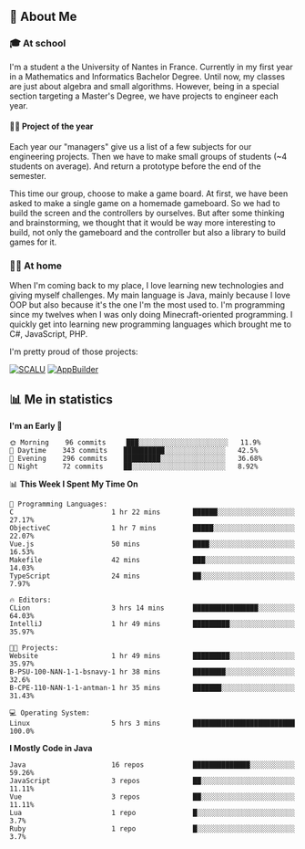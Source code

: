 ## 👀 About Me

### 🎓 At school

I'm a student a the University of Nantes in France. Currently in my first year in a Mathematics and Informatics Bachelor Degree. Until now, my classes are just about algebra and small algorithms. However, being in a special section targeting a Master's Degree, we have projects to engineer each year. 

#### 🔧🔬 Project of the year

Each year our "managers" give us a list of a few subjects for our engineering projects. Then we have to make small groups of students (~4 students on average). And return a prototype before the end of the semester.

This time our group, choose to make a game board. At first, we have been asked to make a single game on a homemade gameboard. So we had to build the screen and the controllers by ourselves. 
But after some thinking and brainstorming, we thought that it would be way more interesting to build, not only the gameboard and the controller but also a library to build games for it.

### 👨‍💻 At home

When I'm coming back to my place, I love learning new technologies and giving myself challenges. My main language is Java, mainly because I love OOP but also because it's the one I'm the most used to. I'm programming since my twelves when I was only doing Minecraft-oriented programming.  I quickly get into learning new programming languages which brought me to C#, JavaScript, PHP. 

I'm pretty proud of those projects:

[![SCALU](https://github-readme-stats.vercel.app/api/pin?username=renardfute&repo=SCALU)](https://github.com/renardfute/scalu)
[![AppBuilder](https://github-readme-stats.vercel.app/api/pin?username=pulsedev2&repo=AppBuilder)](https://github.com/pulsedev2/AppBuilder)

## 📊 Me in statistics
<!--START_SECTION:waka-->
**I'm an Early 🐤** 

```text
🌞 Morning    96 commits     ███░░░░░░░░░░░░░░░░░░░░░░   11.9% 
🌆 Daytime    343 commits    ██████████░░░░░░░░░░░░░░░   42.5% 
🌃 Evening    296 commits    █████████░░░░░░░░░░░░░░░░   36.68% 
🌙 Night      72 commits     ██░░░░░░░░░░░░░░░░░░░░░░░   8.92%

```


📊 **This Week I Spent My Time On** 

```text
💬 Programming Languages: 
C                        1 hr 22 mins        ██████░░░░░░░░░░░░░░░░░░░   27.17% 
ObjectiveC               1 hr 7 mins         █████░░░░░░░░░░░░░░░░░░░░   22.07% 
Vue.js                   50 mins             ████░░░░░░░░░░░░░░░░░░░░░   16.53% 
Makefile                 42 mins             ███░░░░░░░░░░░░░░░░░░░░░░   14.03% 
TypeScript               24 mins             ██░░░░░░░░░░░░░░░░░░░░░░░   7.97%

🔥 Editors: 
CLion                    3 hrs 14 mins       ████████████████░░░░░░░░░   64.03% 
IntelliJ                 1 hr 49 mins        █████████░░░░░░░░░░░░░░░░   35.97%

🐱‍💻 Projects: 
Website                  1 hr 49 mins        █████████░░░░░░░░░░░░░░░░   35.97% 
B-PSU-100-NAN-1-1-bsnavy-1 hr 38 mins        ████████░░░░░░░░░░░░░░░░░   32.6% 
B-CPE-110-NAN-1-1-antman-1 hr 35 mins        ███████░░░░░░░░░░░░░░░░░░   31.43%

💻 Operating System: 
Linux                    5 hrs 3 mins        █████████████████████████   100.0%

```

**I Mostly Code in Java** 

```text
Java                     16 repos            ██████████████░░░░░░░░░░░   59.26% 
JavaScript               3 repos             ██░░░░░░░░░░░░░░░░░░░░░░░   11.11% 
Vue                      3 repos             ██░░░░░░░░░░░░░░░░░░░░░░░   11.11% 
Lua                      1 repo              █░░░░░░░░░░░░░░░░░░░░░░░░   3.7% 
Ruby                     1 repo              █░░░░░░░░░░░░░░░░░░░░░░░░   3.7%

```



<!--END_SECTION:waka-->
